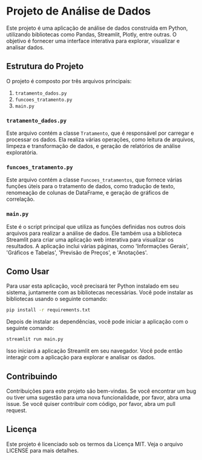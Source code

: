 # Projeto de Análise de Dados

Este projeto é uma aplicação de análise de dados construída em Python, utilizando bibliotecas como Pandas, Streamlit, Plotly, entre outras. O objetivo é fornecer uma interface interativa para explorar, visualizar e analisar dados.

## Estrutura do Projeto

O projeto é composto por três arquivos principais:

1. `tratamento_dados.py`
2. `funcoes_tratamento.py`
3. `main.py`

### `tratamento_dados.py`

Este arquivo contém a classe `Tratamento`, que é responsável por carregar e processar os dados. Ela realiza várias operações, como leitura de arquivos, limpeza e transformação de dados, e geração de relatórios de análise exploratória.

### `funcoes_tratamento.py`

Este arquivo contém a classe `Funcoes_tratamentos`, que fornece várias funções úteis para o tratamento de dados, como tradução de texto, renomeação de colunas de DataFrame, e geração de gráficos de correlação.

### `main.py`

Este é o script principal que utiliza as funções definidas nos outros dois arquivos para realizar a análise de dados. Ele também usa a biblioteca Streamlit para criar uma aplicação web interativa para visualizar os resultados. A aplicação inclui várias páginas, como 'Informações Gerais', 'Gráficos e Tabelas', 'Previsão de Preços', e 'Anotações'.

## Como Usar

Para usar esta aplicação, você precisará ter Python instalado em seu sistema, juntamente com as bibliotecas necessárias. Você pode instalar as bibliotecas usando o seguinte comando:

```bash
pip install -r requirements.txt
```

Depois de instalar as dependências, você pode iniciar a aplicação com o seguinte comando:

```bash
streamlit run main.py
```

Isso iniciará a aplicação Streamlit em seu navegador. Você pode então interagir com a aplicação para explorar e analisar os dados.

## Contribuindo

Contribuições para este projeto são bem-vindas. Se você encontrar um bug ou tiver uma sugestão para uma nova funcionalidade, por favor, abra uma issue. Se você quiser contribuir com código, por favor, abra um pull request.

## Licença

Este projeto é licenciado sob os termos da Licença MIT. Veja o arquivo LICENSE para mais detalhes.
